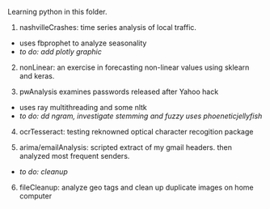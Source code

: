 Learning python in this folder.

1. nashvilleCrashes: time series analysis of local traffic.  
 * uses fbprophet to analyze seasonality
 * *to do: add plotly graphic*


2. nonLinear: an exercise in forecasting non-linear values using sklearn and keras. 


3. pwAnalysis examines passwords released after Yahoo hack
 * uses ray multithreading and some nltk
 * *to do: dd ngram, investigate stemming and fuzzy uses phoeneticjellyfish*


4.  ocrTesseract: testing reknowned optical character recogition package


5.  arima/emailAnalysis: scripted extract of my gmail headers. then analyzed most frequent senders. 
 * *to do: cleanup*


6.  fileCleanup: analyze geo tags and clean up duplicate images on home computer